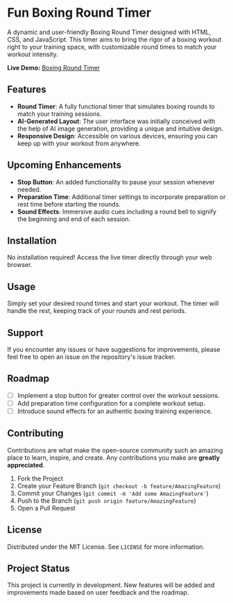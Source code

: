 # Fun Boxing Round Timer

A dynamic and user-friendly Boxing Round Timer designed with HTML, CSS, and JavaScript. This timer aims to bring the rigor of a boxing workout right to your training space, with customizable round times to match your workout intensity.

**Live Demo:** [Boxing Round Timer](https://boxing-round-timer.netlify.app)

## Features

- **Round Timer**: A fully functional timer that simulates boxing rounds to match your training sessions.
- **AI-Generated Layout**: The user interface was initially conceived with the help of AI image generation, providing a unique and intuitive design.
- **Responsive Design**: Accessible on various devices, ensuring you can keep up with your workout from anywhere.

## Upcoming Enhancements

- **Stop Button**: An added functionality to pause your session whenever needed.
- **Preparation Time**: Additional timer settings to incorporate preparation or rest time before starting the rounds.
- **Sound Effects**: Immersive audio cues including a round bell to signify the beginning and end of each session.

## Installation

No installation required! Access the live timer directly through your web browser.

## Usage

Simply set your desired round times and start your workout. The timer will handle the rest, keeping track of your rounds and rest periods.

## Support

If you encounter any issues or have suggestions for improvements, please feel free to open an issue on the repository's issue tracker.

## Roadmap

- [ ] Implement a stop button for greater control over the workout sessions.
- [ ] Add preparation time configuration for a complete workout setup.
- [ ] Introduce sound effects for an authentic boxing training experience.

## Contributing

Contributions are what make the open-source community such an amazing place to learn, inspire, and create. Any contributions you make are **greatly appreciated**.

1. Fork the Project
2. Create your Feature Branch (`git checkout -b feature/AmazingFeature`)
3. Commit your Changes (`git commit -m 'Add some AmazingFeature'`)
4. Push to the Branch (`git push origin feature/AmazingFeature`)
5. Open a Pull Request

## License

Distributed under the MIT License. See `LICENSE` for more information.

## Project Status

This project is currently in development. New features will be added and improvements made based on user feedback and the roadmap.

